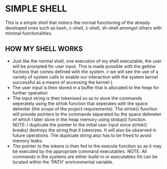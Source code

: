 # SIMPLE SHELL

This is a simple shell that mimics the normal functioning of the already developed ones such as bash, c-shell, z-shell, sh-shell amongst others with minimal functionalities.  
## HOW MY SHELL WORKS
* Just like the normal shell, one execution of my shell executable, the user will be prompted for user input. This is made possible with the getline fuctions that comes defined with the system. (-we will see the use of a variety of system calls to enable our interaction with the system kernel successful as a means of accessing the kernel-)
* The user input is then stored in a buffer that is allocated to the heap for further operation
* The input string is then tokenised so as to store the commands seperately using the strtok function that seperates with the space delimiter (the scope of the project requirements). The strtok() function will provide pointers to the commands separated bu the space delimeter of which I later store in the heap memory using strdup() function.  
NOTE: I duplicate the pointer to the initial user input since strtok() breaks/ destroys the string that it tokenizes. It will also be observed in future operations. The duplicate string also has to be freed to avoid memory leaks.
* The pointer to the tokens is then fed to the execute function so as it may be executed by the appropriate command executables.
NOTE: All commands in the systems are either build-in or executables tht can be located within the 'PATH' environmental variable.
